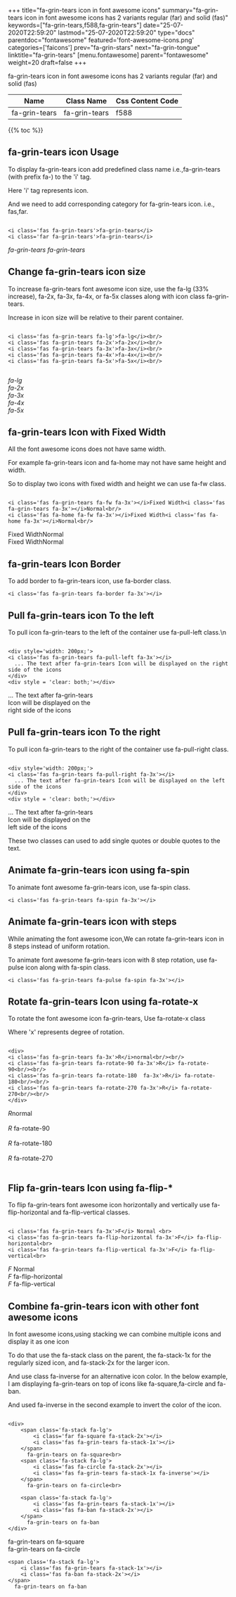 +++
title="fa-grin-tears icon in font awesome icons"
summary="fa-grin-tears icon in font awesome icons has 2 variants regular (far) and solid (fas)"
keywords=["fa-grin-tears,f588,fa-grin-tears"]
date="25-07-2020T22:59:20"
lastmod="25-07-2020T22:59:20"
type="docs"
parentdoc="fontawesome"
featured='font-awesome-icons.png'
categories=['faicons']
prev="fa-grin-stars"
next="fa-grin-tongue"
linktitle="fa-grin-tears"
[menu.fontawesome]
parent="fontawesome"
weight=20
draft=false
+++


fa-grin-tears icon in font awesome icons has 2 variants regular (far) and solid (fas)

<div class='table-responsive'><table class='table'><thead><tr><th>Name</th><th>Class Name</th><th>Css Content Code</th></tr></thead><tbody><tr><td>fa-grin-tears</td><td>fa-grin-tears</td><td>f588</td></tr></tbody></table></div>


{{% toc %}}


## fa-grin-tears icon Usage

To display fa-grin-tears icon add predefined class name i.e.,fa-grin-tears (with prefix fa-) to the 'i' tag.

Here 'i' tag represents icon.

And we need to add corresponding category for fa-grin-tears icon. i.e., fas,far.


```

<i class='fas fa-grin-tears'>fa-grin-tears</i>
<i class='far fa-grin-tears'>fa-grin-tears</i>
```

<i class='fas fa-grin-tears'>fa-grin-tears</i>
<i class='far fa-grin-tears'>fa-grin-tears</i>




## Change fa-grin-tears icon size
To increase fa-grin-tears font awesome icon size, use the fa-lg (33% increase), fa-2x, fa-3x, fa-4x, or fa-5x classes along with icon class fa-grin-tears.

Increase in icon size will be relative to their parent container. 

```

<i class='fas fa-grin-tears fa-lg'>fa-lg</i><br/>
<i class='fas fa-grin-tears fa-2x'>fa-2x</i><br/>
<i class='fas fa-grin-tears fa-3x'>fa-3x</i><br/>
<i class='fas fa-grin-tears fa-4x'>fa-4x</i><br/>
<i class='fas fa-grin-tears fa-5x'>fa-5x</i><br/>
            
```

<i class='fas fa-grin-tears fa-lg'>fa-lg</i><br/>
<i class='fas fa-grin-tears fa-2x'>fa-2x</i><br/>
<i class='fas fa-grin-tears fa-3x'>fa-3x</i><br/>
<i class='fas fa-grin-tears fa-4x'>fa-4x</i><br/>
<i class='fas fa-grin-tears fa-5x'>fa-5x</i><br/>
            



## fa-grin-tears Icon with Fixed Width 

All the font awesome icons does not have same width.

For example fa-grin-tears icon and fa-home may not have same height and width.

So to display two icons with fixed width and height we can use fa-fw class.


```

<i class='fas fa-grin-tears fa-fw fa-3x'></i>Fixed Width<i class='fas fa-grin-tears fa-3x'></i>Normal<br/>
<i class='fas fa-home fa-fw fa-3x'></i>Fixed Width<i class='fas fa-home fa-3x'></i>Normal<br/>
```

<i class='fas fa-grin-tears fa-fw fa-3x'></i>Fixed Width<i class='fas fa-grin-tears fa-3x'></i>Normal<br/>
<i class='fas fa-home fa-fw fa-3x'></i>Fixed Width<i class='fas fa-home fa-3x'></i>Normal<br/>



## fa-grin-tears Icon Border 

To add border to fa-grin-tears icon, use fa-border class.


```
<i class='fas fa-grin-tears fa-border fa-3x'></i>

```
<i class='fas fa-grin-tears fa-border fa-3x'></i>





## Pull fa-grin-tears icon To the left

To pull icon fa-grin-tears to the left of the container use fa-pull-left class.\n

```

<div style='width: 200px;'>
<i class='fas fa-grin-tears fa-pull-left fa-3x'></i>
  ... The text after fa-grin-tears Icon will be displayed on the right side of the icons
</div>
<div style = 'clear: both;'></div>
```

<div style='width: 200px;'>
<i class='fas fa-grin-tears fa-pull-left fa-3x'></i>
  ... The text after fa-grin-tears Icon will be displayed on the right side of the icons
</div>
<div style = 'clear: both;'></div>




## Pull fa-grin-tears icon To the right
To pull icon fa-grin-tears to the right of the container use fa-pull-right class.

```

<div style='width: 200px;'>
<i class='fas fa-grin-tears fa-pull-right fa-3x'></i>
  ... The text after fa-grin-tears Icon will be displayed on the left side of the icons
</div>
<div style = 'clear: both;'></div>
```

<div style='width: 200px;'>
<i class='fas fa-grin-tears fa-pull-right fa-3x'></i>
  ... The text after fa-grin-tears Icon will be displayed on the left side of the icons
</div>
<div style = 'clear: both;'></div>

These two classes can used to add single quotes or double quotes to the text.


## Animate fa-grin-tears icon using fa-spin
To animate font awesome fa-grin-tears icon, use fa-spin class.

```
<i class='fas fa-grin-tears fa-spin fa-3x'></i>
```
<i class='fas fa-grin-tears fa-spin fa-3x'></i>




## Animate fa-grin-tears icon with steps
While animating the font awesome icon,We can rotate fa-grin-tears icon in 8 steps instead of uniform rotation.

To animate font awesome fa-grin-tears icon with 8 step rotation, use fa-pulse icon along with fa-spin class.


```
<i class='fas fa-grin-tears fa-pulse fa-spin fa-3x'></i>

```
<i class='fas fa-grin-tears fa-pulse fa-spin fa-3x'></i>





## Rotate fa-grin-tears Icon using fa-rotate-x
To rotate the font awesome icon fa-grin-tears, Use fa-rotate-x class

Where 'x' represents degree of rotation.


```

<div>
<i class='fas fa-grin-tears fa-3x'>R</i>normal<br/><br/>
<i class='fas fa-grin-tears fa-rotate-90 fa-3x'>R</i> fa-rotate-90<br/><br/> 
<i class='fas fa-grin-tears fa-rotate-180  fa-3x'>R</i> fa-rotate-180<br/><br/> 
<i class='fas fa-grin-tears fa-rotate-270 fa-3x'>R</i> fa-rotate-270<br/><br/>
</div>
```

<div>
<i class='fas fa-grin-tears fa-3x'>R</i>normal<br/><br/>
<i class='fas fa-grin-tears fa-rotate-90 fa-3x'>R</i> fa-rotate-90<br/><br/> 
<i class='fas fa-grin-tears fa-rotate-180  fa-3x'>R</i> fa-rotate-180<br/><br/> 
<i class='fas fa-grin-tears fa-rotate-270 fa-3x'>R</i> fa-rotate-270<br/><br/>
</div>




## Flip fa-grin-tears Icon using fa-flip-*
To flip fa-grin-tears font awesome icon horizontally and vertically use fa-flip-horizontal and fa-flip-vertical classes. 

```

<i class='fas fa-grin-tears fa-3x'>F</i> Normal <br>
<i class='fas fa-grin-tears fa-flip-horizontal fa-3x'>F</i> fa-flip-horizontal<br>
<i class='fas fa-grin-tears fa-flip-vertical fa-3x'>F</i> fa-flip-vertical<br>
```

<i class='fas fa-grin-tears fa-3x'>F</i> Normal <br>
<i class='fas fa-grin-tears fa-flip-horizontal fa-3x'>F</i> fa-flip-horizontal<br>
<i class='fas fa-grin-tears fa-flip-vertical fa-3x'>F</i> fa-flip-vertical<br>




## Combine fa-grin-tears icon with other font awesome icons
In font awesome icons,using stacking we can combine multiple icons and display it as one icon 

To do that use the fa-stack class on the parent, the fa-stack-1x for the regularly sized icon, and fa-stack-2x for the larger icon.

And use class fa-inverse for an alternative icon color. 
In the below example, I am displaying fa-grin-tears on top of icons like fa-square,fa-circle and fa-ban.

And used fa-inverse in the second example to invert the color of the icon.

```

<div>
    <span class='fa-stack fa-lg'>
        <i class='far fa-square fa-stack-2x'></i>
        <i class='fas fa-grin-tears fa-stack-1x'></i>
    </span>
      fa-grin-tears on fa-square<br>
    <span class='fa-stack fa-lg'>
        <i class='fas fa-circle fa-stack-2x'></i>
        <i class='fas fa-grin-tears fa-stack-1x fa-inverse'></i>
    </span>
      fa-grin-tears on fa-circle<br>

    <span class='fa-stack fa-lg'>
        <i class='fas fa-grin-tears fa-stack-1x'></i>
        <i class='fas fa-ban fa-stack-2x'></i>
    </span>
      fa-grin-tears on fa-ban
</div>
```

<div>
    <span class='fa-stack fa-lg'>
        <i class='far fa-square fa-stack-2x'></i>
        <i class='fas fa-grin-tears fa-stack-1x'></i>
    </span>
      fa-grin-tears on fa-square<br>
    <span class='fa-stack fa-lg'>
        <i class='fas fa-circle fa-stack-2x'></i>
        <i class='fas fa-grin-tears fa-stack-1x fa-inverse'></i>
    </span>
      fa-grin-tears on fa-circle<br>

    <span class='fa-stack fa-lg'>
        <i class='fas fa-grin-tears fa-stack-1x'></i>
        <i class='fas fa-ban fa-stack-2x'></i>
    </span>
      fa-grin-tears on fa-ban
</div>






